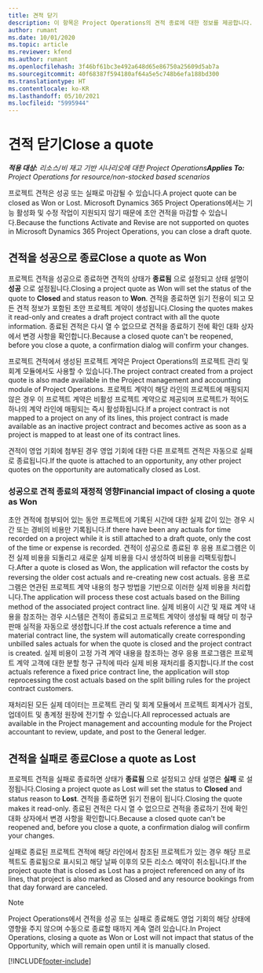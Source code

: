 ```yaml
---
title: 견적 닫기
description: 이 항목은 Project Operations의 견적 종료에 대한 정보를 제공합니다.
author: rumant
ms.date: 10/01/2020
ms.topic: article
ms.reviewer: kfend
ms.author: rumant
ms.openlocfilehash: 3f46bf61bc3e492a648d65e86750a25609d5ab7a
ms.sourcegitcommit: 40f68387f594180af64a5e5c748b6efa188bd300
ms.translationtype: HT
ms.contentlocale: ko-KR
ms.lasthandoff: 05/10/2021
ms.locfileid: "5995944"
---
```

# <a name="close-a-quote"></a><span data-ttu-id="c70e7-103">견적 닫기</span><span class="sxs-lookup"><span data-stu-id="c70e7-103">Close a quote</span></span>

<span data-ttu-id="c70e7-104">_**적용 대상:** 리소스/비 재고 기반 시나리오에 대한 Project Operations_</span><span class="sxs-lookup"><span data-stu-id="c70e7-104">_**Applies To:** Project Operations for resource/non-stocked based scenarios_</span></span>

<span data-ttu-id="c70e7-105">프로젝트 견적은 성공 또는 실패로 마감될 수 있습니다.</span><span class="sxs-lookup"><span data-stu-id="c70e7-105">A project quote can be closed as Won or Lost.</span></span> <span data-ttu-id="c70e7-106">Microsoft Dynamics 365 Project Operations에서는 기능 활성화 및 수정 작업이 지원되지 않기 때문에 초안 견적을 마감할 수 있습니다.</span><span class="sxs-lookup"><span data-stu-id="c70e7-106">Because the functions Activate and Revise are not supported on quotes in Microsoft Dynamics 365 Project Operations, you can close a draft quote.</span></span>

## <a name="close-a-quote-as-won"></a><span data-ttu-id="c70e7-107">견적을 성공으로 종료</span><span class="sxs-lookup"><span data-stu-id="c70e7-107">Close a quote as Won</span></span>

<span data-ttu-id="c70e7-108">프로젝트 견적을 성공으로 종료하면 견적의 상태가 **종료됨** 으로 설정되고 상태 설명이 **성공** 으로 설정됩니다.</span><span class="sxs-lookup"><span data-stu-id="c70e7-108">Closing a project quote as Won will set the status of the quote to **Closed** and status reason to **Won**.</span></span> <span data-ttu-id="c70e7-109">견적을 종료하면 읽기 전용이 되고 모든 견적 정보가 포함된 초안 프로젝트 계약이 생성됩니다.</span><span class="sxs-lookup"><span data-stu-id="c70e7-109">Closing the quotes makes it read-only and creates a draft project contract with all the quote information.</span></span> <span data-ttu-id="c70e7-110">종료된 견적은 다시 열 수 없으므로 견적을 종료하기 전에 확인 대화 상자에서 변경 사항을 확인합니다.</span><span class="sxs-lookup"><span data-stu-id="c70e7-110">Because a closed quote can't be reopened, before you close a quote, a confirmation dialog will confirm your changes.</span></span>

<span data-ttu-id="c70e7-111">프로젝트 견적에서 생성된 프로젝트 계약은 Project Operations의 프로젝트 관리 및 회계 모듈에서도 사용할 수 있습니다.</span><span class="sxs-lookup"><span data-stu-id="c70e7-111">The project contract created from a project quote is also made available in the Project management and accounting module of Project Operations.</span></span> <span data-ttu-id="c70e7-112">프로젝트 계약이 해당 라인의 프로젝트에 매핑되지 않은 경우 이 프로젝트 계약은 비활성 프로젝트 계약으로 제공되며 프로젝트가 적어도 하나의 계약 라인에 매핑되는 즉시 활성화됩니다.</span><span class="sxs-lookup"><span data-stu-id="c70e7-112">If a project contract is not mapped to a project on any of its lines, this project contract is made available as an inactive project contract and becomes active as soon as a project is mapped to at least one of its contract lines.</span></span>

<span data-ttu-id="c70e7-113">견적이 영업 기회에 첨부된 경우 영업 기회에 대한 다른 프로젝트 견적은 자동으로 실패로 종료됩니다.</span><span class="sxs-lookup"><span data-stu-id="c70e7-113">If the quote is attached to an opportunity, any other project quotes on the opportunity are automatically closed as Lost.</span></span>

### <a name="financial-impact-of-closing-a-quote-as-won"></a><span data-ttu-id="c70e7-114">성공으로 견적 종료의 재정적 영향</span><span class="sxs-lookup"><span data-stu-id="c70e7-114">Financial impact of closing a quote as Won</span></span>

<span data-ttu-id="c70e7-115">초안 견적에 첨부되어 있는 동안 프로젝트에 기록된 시간에 대한 실제 값이 있는 경우 시간 또는 경비의 비용만 기록됩니다.</span><span class="sxs-lookup"><span data-stu-id="c70e7-115">If there have been any actuals for time recorded on a project while it is still attached to a draft quote, only the cost of the time or expense is recorded.</span></span> <span data-ttu-id="c70e7-116">견적이 성공으로 종료된 후 응용 프로그램은 이전 실제 비용을 되돌리고 새로운 실제 비용을 다시 생성하여 비용을 리팩토링합니다.</span><span class="sxs-lookup"><span data-stu-id="c70e7-116">After a quote is closed as Won, the application will refactor the costs by reversing the older cost actuals and re-creating new cost actuals.</span></span> <span data-ttu-id="c70e7-117">응용 프로그램은 연관된 프로젝트 계약 내용의 청구 방법을 기반으로 이러한 실제 비용을 처리합니다.</span><span class="sxs-lookup"><span data-stu-id="c70e7-117">The application will process these cost actuals based on the Billing method of the associated project contract line.</span></span> <span data-ttu-id="c70e7-118">실제 비용이 시간 및 재료 계약 내용을 참조하는 경우 시스템은 견적이 종료되고 프로젝트 계약이 생성될 때 해당 미 청구 판매 실적을 자동으로 생성합니다.</span><span class="sxs-lookup"><span data-stu-id="c70e7-118">If the cost actuals reference a time and material contract line, the system will automatically create corresponding unbilled sales actuals for when the quote is closed and the project contract is created.</span></span> <span data-ttu-id="c70e7-119">실제 비용이 고정 가격 계약 내용을 참조하는 경우 응용 프로그램은 프로젝트 계약 고객에 대한 분할 청구 규칙에 따라 실제 비용 재처리를 중지합니다.</span><span class="sxs-lookup"><span data-stu-id="c70e7-119">If the cost actuals reference a fixed price contract line, the application will stop reprocessing the cost actuals based on the split billing rules for the project contract customers.</span></span>

<span data-ttu-id="c70e7-120">재처리된 모든 실제 데이터는 프로젝트 관리 및 회계 모듈에서 프로젝트 회계사가 검토, 업데이트 및 총계정 원장에 전기할 수 있습니다.</span><span class="sxs-lookup"><span data-stu-id="c70e7-120">All reprocessed actuals are available in the Project management and accounting module for the Project accountant to review, update, and post to the General ledger.</span></span> 

## <a name="close-a-quote-as-lost"></a><span data-ttu-id="c70e7-121">견적을 실패로 종료</span><span class="sxs-lookup"><span data-stu-id="c70e7-121">Close a quote as Lost</span></span>

<span data-ttu-id="c70e7-122">프로젝트 견적을 실패로 종료하면 상태가 **종료됨** 으로 설정되고 상태 설명은 **실패** 로 설정됩니다.</span><span class="sxs-lookup"><span data-stu-id="c70e7-122">Closing a project quote as Lost will set the status to **Closed** and status reason to **Lost**.</span></span> <span data-ttu-id="c70e7-123">견적을 종료하면 읽기 전용이 됩니다.</span><span class="sxs-lookup"><span data-stu-id="c70e7-123">Closing the quote makes it read-only.</span></span> <span data-ttu-id="c70e7-124">종료된 견적은 다시 열 수 없으므로 견적을 종료하기 전에 확인 대화 상자에서 변경 사항을 확인합니다.</span><span class="sxs-lookup"><span data-stu-id="c70e7-124">Because a closed quote can't be reopened and, before you close a quote, a confirmation dialog will confirm your changes.</span></span>

<span data-ttu-id="c70e7-125">실패로 종료된 프로젝트 견적에 해당 라인에서 참조된 프로젝트가 있는 경우 해당 프로젝트도 종료됨으로 표시되고 해당 날짜 이후의 모든 리소스 예약이 취소됩니다.</span><span class="sxs-lookup"><span data-stu-id="c70e7-125">If the project quote that is closed as Lost has a project referenced on any of its lines, that project is also marked as Closed and any resource bookings from that day forward are canceled.</span></span>

> [!NOTE]
> <span data-ttu-id="c70e7-126">Project Operations에서 견적을 성공 또는 실패로 종료해도 영업 기회의 해당 상태에 영향을 주지 않으며 수동으로 종료할 때까지 계속 열려 있습니다.</span><span class="sxs-lookup"><span data-stu-id="c70e7-126">In Project Operations, closing a quote as Won or Lost will not impact that status of the Opportunity, which will remain open until it is manually closed.</span></span>


[!INCLUDE[footer-include](../includes/footer-banner.md)]